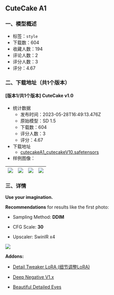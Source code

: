 ## CuteCake A1
### 一、模型概述

- 标签：`style`
- 下载数：604
- 收藏人数：194
- 评论人数：2
- 评分人数：3
- 评分：4.67

### 二、下载地址（共1个版本）

#### [版本1/共1个版本] CuteCake v1.0

- 统计数据
  - 发布时间：2023-05-28T16:49:13.476Z
  - 原始模型：SD 1.5
  - 下载数：604
  - 评分人数：3
  - 评分：4.67
- 下载地址
  - [cutecakeA1_cutecakeV10.safetensors](https://civitai.com/api/download/models/83812)
- 样例图像：

| <img src="https://image.civitai.com/xG1nkqKTMzGDvpLrqFT7WA/8e69ed31-481b-4b40-8d65-e9f5d5bd4357/width=450/946777.jpeg" /> | <img src="https://image.civitai.com/xG1nkqKTMzGDvpLrqFT7WA/4a2a9185-1a43-4a50-b4c3-b01648036f7a/width=450/947308.jpeg" /> | <img src="https://image.civitai.com/xG1nkqKTMzGDvpLrqFT7WA/63030fd6-a58f-4797-bd3e-83e3ee0107a1/width=450/947084.jpeg" /> | <img src="https://image.civitai.com/xG1nkqKTMzGDvpLrqFT7WA/8791886c-c190-4548-a057-4da770f83456/width=450/946899.jpeg" /> |
| ---- | ---- | ---- | ---- |


### 三、详情
<p><strong>Use your imagination.</strong></p><p></p><p><strong>Recommendations</strong> for results like the first photo:</p><ul><li><p>Sampling Method: <strong>DDIM</strong></p></li></ul><ul><li><p>CFG Scale: <strong>30</strong></p></li><li><p>Upscaler: SwinIR x4<br /></p></li></ul><img src="https://image.civitai.com/xG1nkqKTMzGDvpLrqFT7WA/c07209ba-b5cf-441a-bd20-1a71f0a9b90c/width=525/c07209ba-b5cf-441a-bd20-1a71f0a9b90c.jpeg" /><p></p><p><strong>Addons:</strong></p><ul><li><p><a target="_blank" rel="ugc" href="https://civitai.com/models/58390/detail-tweaker-lora-lora">Detail Tweaker LoRA (细节调整LoRA)</a></p></li><li><p><a target="_blank" rel="ugc" href="https://civitai.com/models/4629/deep-negative-v1x?modelVersionId=5637">Deep Negative V1.x</a></p></li><li><p><a target="_blank" rel="ugc" href="https://civitai.com/models/5693/beautiful-detailed-eyes">Beautiful Detailed Eyes</a></p><p></p></li></ul>